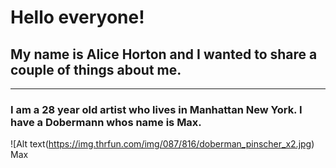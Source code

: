 # Hello everyone!
 ## My name is Alice Horton and I wanted to share a couple of things about me.
 ---
   ### I am a 28 year old artist who lives in Manhattan New York. I have a Dobermann whos name is Max.
   ![Alt text(https://img.thrfun.com/img/087/816/doberman_pinscher_x2.jpg) Max
